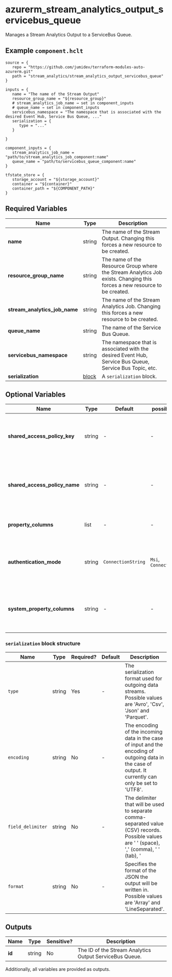 # azurerm_stream_analytics_output_servicebus_queue

Manages a Stream Analytics Output to a ServiceBus Queue.

## Example `component.hclt`

```hcl
source = {
   repo = "https://github.com/jumidev/terraform-modules-auto-azurerm.git"   
   path = "stream_analytics/stream_analytics_output_servicebus_queue"   
}

inputs = {
   name = "The name of the Stream Output"   
   resource_group_name = "${resource_group}"   
   # stream_analytics_job_name → set in component_inputs
   # queue_name → set in component_inputs
   servicebus_namespace = "The namespace that is associated with the desired Event Hub, Service Bus Queue, ..."   
   serialization = {
      type = "..."      
   }
   
}

component_inputs = {
   stream_analytics_job_name = "path/to/stream_analytics_job_component:name"   
   queue_name = "path/to/servicebus_queue_component:name"   
}

tfstate_store = {
   storage_account = "${storage_account}"   
   container = "${container}"   
   container_path = "${COMPONENT_PATH}"   
}

```

## Required Variables

| Name | Type |  Description |
| ---- | --------- |  ----------- |
| **name** | string |  The name of the Stream Output. Changing this forces a new resource to be created. | 
| **resource_group_name** | string |  The name of the Resource Group where the Stream Analytics Job exists. Changing this forces a new resource to be created. | 
| **stream_analytics_job_name** | string |  The name of the Stream Analytics Job. Changing this forces a new resource to be created. | 
| **queue_name** | string |  The name of the Service Bus Queue. | 
| **servicebus_namespace** | string |  The namespace that is associated with the desired Event Hub, Service Bus Queue, Service Bus Topic, etc. | 
| **serialization** | [block](#serialization-block-structure) |  A `serialization` block. | 

## Optional Variables

| Name | Type |  Default  |  possible values |  Description |
| ---- | --------- |  ----------- | ----------- | ----------- |
| **shared_access_policy_key** | string |  -  |  -  |  The shared access policy key for the specified shared access policy. Required if `authentication_mode` is `ConnectionString`. | 
| **shared_access_policy_name** | string |  -  |  -  |  The shared access policy name for the Event Hub, Service Bus Queue, Service Bus Topic, etc. Required if `authentication_mode` is `ConnectionString`. | 
| **property_columns** | list |  -  |  -  |  A list of property columns to add to the Service Bus Queue output. | 
| **authentication_mode** | string |  `ConnectionString`  |  `Msi`, `ConnectionString`  |  The authentication mode for the Stream Output. Possible values are `Msi` and `ConnectionString`. Defaults to `ConnectionString`. | 
| **system_property_columns** | string |  -  |  -  |  A key-value pair of system property columns that will be attached to the outgoing messages for the Service Bus Queue Output. | 

### `serialization` block structure

| Name | Type | Required? | Default | Description |
| ---- | ---- | --------- | ------- | ----------- |
| `type` | string | Yes | - | The serialization format used for outgoing data streams. Possible values are 'Avro', 'Csv', 'Json' and 'Parquet'. |
| `encoding` | string | No | - | The encoding of the incoming data in the case of input and the encoding of outgoing data in the case of output. It currently can only be set to 'UTF8'. |
| `field_delimiter` | string | No | - | The delimiter that will be used to separate comma-separated value (CSV) records. Possible values are ' ' (space), ',' (comma), '	' (tab), '|' (pipe) and ';'. |
| `format` | string | No | - | Specifies the format of the JSON the output will be written in. Possible values are 'Array' and 'LineSeparated'. |



## Outputs

| Name | Type | Sensitive? | Description |
| ---- | ---- | --------- | --------- |
| **id** | string | No  | The ID of the Stream Analytics Output ServiceBus Queue. | 

Additionally, all variables are provided as outputs.
